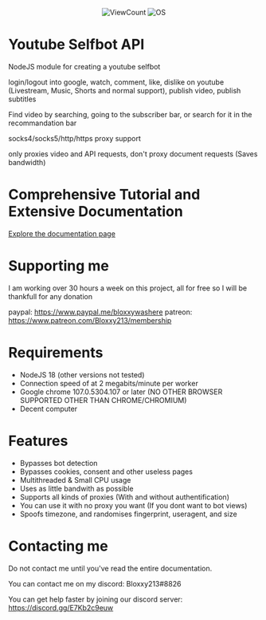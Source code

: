 <p align="center">
    <img alt="ViewCount" src="https://views.whatilearened.today/views/github/JijaProGamer/youtube-selfbot-api.svg">
    <img alt="OS" src="https://img.shields.io/badge/OS-Windows%20/%20Linux/%20MacOS-success">
</p>

# Youtube Selfbot API

NodeJS module for creating a youtube selfbot

login/logout into google, watch, comment, like, dislike on youtube (Livestream, Music, Shorts and normal support), publish video, publish subtitles

Find video by searching, going to the subscriber bar, or search for it in the recommandation bar

socks4/socks5/http/https proxy support

only proxies video and API requests, don't proxy document requests (Saves bandwidth)

# Comprehensive Tutorial and Extensive Documentation

<a href="https://www.bloxxy.net/projects/2">Explore the documentation page</a>

# Supporting me

I am working over 30 hours a week on this project, all for free
so I will be thankfull for any donation

paypal: https://www.paypal.me/bloxxywashere
patreon: https://www.patreon.com/Bloxxy213/membership

# Requirements

  * NodeJS 18 (other versions not tested)
  * Connection speed of at 2 megabits/minute per worker
  * Google chrome 107.0.5304.107 or later (NO OTHER BROWSER SUPPORTED OTHER THAN CHROME/CHROMIUM)
  * Decent computer

# Features

  * Bypasses bot detection
  * Bypasses cookies, consent and other useless pages
  * Multithreaded & Small CPU usage
  * Uses as little bandwith as possible
  * Supports all kinds of proxies (With and without authentification)
  * You can use it with no proxy you want (If you dont want to bot views)
  * Spoofs timezone, and randomises fingerprint, useragent, and size

# Contacting me

Do not contact me until you've read the entire documentation.

You can contact me on my discord: Bloxxy213#8826

You can get help faster by joining our discord server: https://discord.gg/E7Kb2c9euw